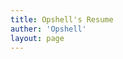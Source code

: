 ```yaml
---
title: Opshell's Resume
auther: 'Opshell'
layout: page
---
```


<!-- <script setup lang="ts">
    import TemplateResume from '@components/template/resume.vue';
</script> -->

<TemplateResume />
